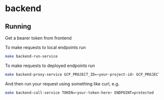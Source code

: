 # backend

## Running

Get a bearer token from frontend

To make requests to local endpoints run

```bash
make backend-run-service
```

To make requests to deployed endpoints run

```bash
make backend-proxy-service GCP_PROJECT_ID=<your-project-id> GCP_PROJECT_REGION=<your-project-region>
```

And then run your request using something like curl, e.g.

```bash
make backend-call-service TOKEN=<your-token-here> ENDPOINT=protected
```
